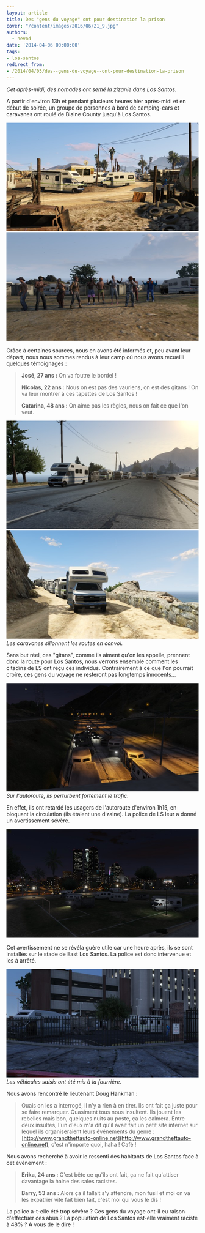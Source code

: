 ```yaml
---
layout: article
title: Des "gens du voyage" ont pour destination la prison
cover: "/content/images/2016/06/21_9.jpg"
authors:
  - nevod
date: '2014-04-06 00:00:00'
tags:
- los-santos
redirect_from:
- /2014/04/05/des--gens-du-voyage--ont-pour-destination-la-prison
---
```


_Cet après-midi, des nomades ont semé la zizanie dans Los Santos._

A partir d'environ 13h et pendant plusieurs heures hier après-midi et en début de soirée, un groupe de personnes à bord de camping-cars et caravanes ont roulé de Blaine County jusqu'à Los Santos.

![](/content/images/2016/06/21_4.jpg)
![](/content/images/2016/06/21_1.jpg)

Grâce à certaines sources, nous en avons été informés et, peu avant leur départ, nous nous sommes rendus à leur camp où nous avons recueilli quelques témoignages :

> **José, 27 ans :** On va foutre le bordel !
> 
> **Nicolas, 22 ans :** Nous on est pas des vauriens, on est des gitans ! On va leur montrer à ces tapettes de Los Santos !
> 
> **Catarina, 48 ans :** On aime pas les règles, nous on fait ce que l'on veut.

![](/content/images/2016/06/21_2.jpg)
![Les caravanes sillonnent les routes en convoi.](/content/images/2016/06/21_3.jpg)
_Les caravanes sillonnent les routes en convoi._

Sans but réel, ces "gitans", comme ils aiment qu'on les appelle, prennent donc la route pour Los Santos, nous verrons ensemble comment les citadins de LS ont reçu ces individus. Contrairement à ce que l'on pourrait croire, ces gens du voyage ne resteront pas longtemps innocents...

![Sur l'autoroute, ils perturbent fortement le trafic.](/content/images/2016/06/21_7.jpg)
_Sur l'autoroute, ils perturbent fortement le trafic._

En effet, ils ont retardé les usagers de l'autoroute d'environ 1h15, en bloquant la circulation (ils étaient une dizaine). La police de LS leur a donné un avertissement sévère.

![](/content/images/2016/06/21_8.jpg)

Cet avertissement ne se révéla guère utile car une heure après, ils se sont installés sur le stade de East Los Santos. La police est donc intervenue et les à arrêté.

![Les véhicules saisis ont été mis à la fourrière.](/content/images/2016/06/21_10.jpg)
_Les véhicules saisis ont été mis à la fourrière._

Nous avons rencontré le lieutenant Doug Hankman :

> Ouais on les a interrogé, il n'y a rien à en tirer. Ils ont fait ça juste pour se faire remarquer. Quasiment tous nous insultent. Ils jouent les rebelles mais bon, quelques nuits au poste, ça les calmera. Entre deux insultes, l'un d'eux m'a dit qu'il avait fait un petit site internet sur lequel ils organiseraient leurs événements du genre : [http://www.grandtheftauto-online.net](http://www.grandtheftauto-online.net), c'est n'importe quoi, haha ! Café !

Nous avons recherché à avoir le ressenti des habitants de Los Santos face à cet événement :

> **Erika, 24 ans :** C'est bête ce qu'ils ont fait, ça ne fait qu'attiser davantage la haine des sales racistes.
> 
> **Barry, 53 ans :** Alors ça il fallait s'y attendre, mon fusil et moi on va les expatrier vite fait bien fait, c'est moi qui vous le dis !

La police a-t-elle été trop sévère ? Ces gens du voyage ont-il eu raison d'effectuer ces abus ? La population de Los Santos est-elle vraiment raciste à 48% ? A vous de le dire !